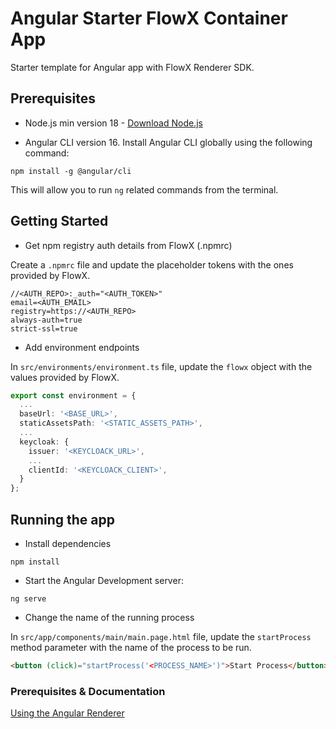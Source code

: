 # Angular Starter FlowX Container App

Starter template for Angular app with FlowX Renderer SDK.

## Prerequisites

* Node.js min version 18 - [Download Node.js](https://nodejs.org/en/blog/release/v18.12.0)

* Angular CLI version 16. Install Angular CLI globally using the following command:
```
npm install -g @angular/cli
```

This will allow you to run `ng` related commands from the terminal.

## Getting Started

* Get npm registry auth details from FlowX (.npmrc)

Create a `.npmrc` file and update the placeholder tokens with the ones provided by FlowX.
```
//<AUTH_REPO>:_auth="<AUTH_TOKEN>"
email=<AUTH_EMAIL>
registry=https://<AUTH_REPO>
always-auth=true
strict-ssl=true
```

* Add environment endpoints

In `src/environments/environment.ts` file, update the `flowx` object with the values provided by FlowX.
```ts
export const environment = {
  ...
  baseUrl: '<BASE_URL>',
  staticAssetsPath: '<STATIC_ASSETS_PATH>',
  ...
  keycloak: {
    issuer: '<KEYCLOACK_URL>',
    ...
    clientId: '<KEYCLOACK_CLIENT>',
  }
};

```

## Running the app

* Install dependencies
```
npm install
```

* Start the Angular Development server:
  
```
ng serve
```

* Change the name of the running process

In `src/app/components/main/main.page.html` file, update the `startProcess` method parameter with the name of the process to be run.
```html
<button (click)="startProcess('<PROCESS_NAME>')">Start Process</button>
``` 

### Prerequisites & Documentation

[Using the Angular Renderer](https://docs.flowx.ai/docs/platform-deep-dive/core-components/renderer-sdks/angular-renderer)
